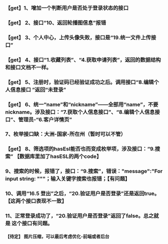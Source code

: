 ### 【get】1、增加一个判断用户是否处于登录状态的接口

### 【get】 2、接口“10、返回轮播图信息”报错 

### 【get】 3、个人中心，上传头像失败，接口是“19.统一文件上传接口”

### 【get】 4、接口“1.收藏列表”、“4.获取申请列表”，返回的数据结构和接口文档不一样。

### 【get】 5、注册时，验证码已经验证成功之后。调用接口“8.编辑个人信息接口 ”返回“未登录”

### 【get】 6、统一“name”和“nickname”——全部用“name”，不要nickname。涉及接口：“7.获取个人信息接口”、“8.编辑个人信息接口”、管理员-“6.客户详情页”

### 7、枚举接口缺：大洲-国家-所在州（暂时可以不管）

### 【get】 8、筛选项的hasEsl能否也而变成枚举项，涉及接口：“9.搜索” 【数据库里加了hasESL的两个code】

### 9、搜索的时候，报错了，接口：“9.搜索”，错误："message":"For input string: \"\""；输入关键字搜索也报错；【有问题】

### 10、调用“16.5 登出”之后，“20.验证用户是否登录”还是返回true。【这两个接口表现不一致】

### 11、正常登录成功了，“20.验证用户是否登录”返回了false。总之就是 这个接口有问题。



#### 【待定】 图片压缩，可以最后考虑优化-前端或者后台

